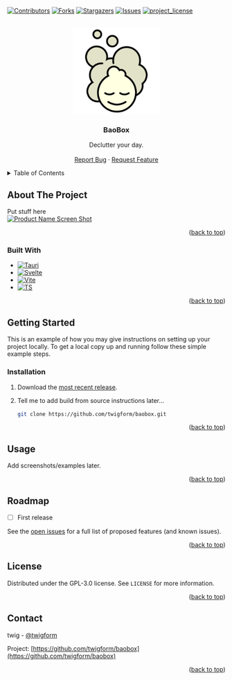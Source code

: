 <a id="readme-top"></a>

[![Contributors][contributors-shield]][contributors-url]
[![Forks][forks-shield]][forks-url]
[![Stargazers][stars-shield]][stars-url]
[![Issues][issues-shield]][issues-url]
[![project_license][license-shield]][license-url]


<!-- PROJECT LOGO -->
<br />
<div align="center">
  <a href="https://github.com/twigform/baobox">
    <img src="assets/LogoPng.png" alt="Logo" width="200" height="auto">
  </a>

<h3 align="center">BaoBox</h3>

  <p align="center">
    Declutter your day.
    <br />
    <br />
    <a href="https://github.com/twigform/baobox/issues/new?labels=bug&template=bug-report---.md">Report Bug</a>
    &middot;
    <a href="https://github.com/twigform/baobox/issues/new?labels=enhancement&template=feature-request---.md">Request Feature</a>
  </p>
</div>



<!-- TABLE OF CONTENTS -->
<details>
  <summary>Table of Contents</summary>
  <ol>
    <li>
      <a href="#about-the-project">About The Project</a>
      <ul>
        <li><a href="#built-with">Built With</a></li>
      </ul>
    </li>
    <li>
      <a href="#getting-started">Getting Started</a>
      <ul>
        <li><a href="#installation">Installation</a></li>
      </ul>
    </li>
    <li><a href="#usage">Usage</a></li>
    <li><a href="#roadmap">Roadmap</a></li>
    <li><a href="#license">License</a></li>
    <li><a href="#contact">Contact</a></li>
  </ol>
</details>



<!-- ABOUT THE PROJECT -->
## About The Project

Put stuff here
<br>
[![Product Name Screen Shot][product-screenshot]](https://example.com)

<p align="right">(<a href="#readme-top">back to top</a>)</p>



### Built With

* [![Tauri][Tauri]][Tauri-url]
* [![Svelte][Svelte]][Svelte_url]
* [![Vite][Vite]][Vite_url]
* [![TS][TS]][TS_url]

<p align="right">(<a href="#readme-top">back to top</a>)</p>



<!-- GETTING STARTED -->
## Getting Started

This is an example of how you may give instructions on setting up your project locally.
To get a local copy up and running follow these simple example steps.

### Installation

1. Download the [most recent release](https://github.com/twigform/baobox/releases).
2. Tell me to add build from source instructions later...
   
   ```sh
   git clone https://github.com/twigform/baobox.git
   ```

<p align="right">(<a href="#readme-top">back to top</a>)</p>



<!-- USAGE EXAMPLES -->
## Usage

Add screenshots/examples later.

<p align="right">(<a href="#readme-top">back to top</a>)</p>



<!-- ROADMAP -->
## Roadmap

- [ ] First release

See the [open issues](https://github.com/twigform/baobox/issues) for a full list of proposed features (and known issues).

<p align="right">(<a href="#readme-top">back to top</a>)</p>


<!-- LICENSE -->
## License

Distributed under the  GPL-3.0 license. See `LICENSE` for more information.

<p align="right">(<a href="#readme-top">back to top</a>)</p>



<!-- CONTACT -->
## Contact

twig - [@twigform](https://bsky.app/profile/twigform.bsky.social)

Project: [https://github.com/twigform/baobox](https://github.com/twigform/baobox)

<p align="right">(<a href="#readme-top">back to top</a>)</p>


<!-- MARKDOWN LINKS & IMAGES -->
<!-- https://www.markdownguide.org/basic-syntax/#reference-style-links -->
[contributors-shield]: https://img.shields.io/github/contributors/twigform/baobox.svg?style=for-the-badge
[contributors-url]: https://github.com/twigform/baobox/graphs/contributors
[forks-shield]: https://img.shields.io/github/forks/twigform/baobox.svg?style=for-the-badge
[forks-url]: https://github.com/twigform/baobox/network/members
[stars-shield]: https://img.shields.io/github/stars/twigform/baobox.svg?style=for-the-badge
[stars-url]: https://github.com/twigform/baobox/stargazers
[issues-shield]: https://img.shields.io/github/issues/twigform/baobox.svg?style=for-the-badge
[issues-url]: https://github.com/twigform/baobox/issues
[license-shield]: https://img.shields.io/github/license/twigform/baobox.svg?style=for-the-badge
[license-url]: https://github.com/twigform/baobox/blob/main/LICENSE
[product-screenshot]: images/screenshot.png
[Tauri]: https://img.shields.io/badge/Tauri-24C8D8?style=for-the-badge&logo=tauri&logoColor=fff
[Tauri-url]: https://v2.tauri.app/
[Vite]: https://img.shields.io/badge/Vite-646CFF?logo=vite&style=for-the-badge&logoColor=fff
[Svelte]: https://img.shields.io/badge/Svelte-%23f1413d.svg?logo=svelte&style=for-the-badge&logoColor=white
[Svelte_url]: https://svelte.dev/
[TS_url]: https://www.typescriptlang.org/
[Vite_url]: https://vite.dev/
[TS]: https://img.shields.io/badge/TypeScript-3178C6?logo=typescript&style=for-the-badge&logoColor=fff
